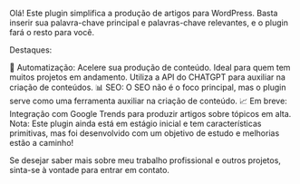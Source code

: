 Olá! Este plugin simplifica a produção de artigos para WordPress. Basta inserir sua palavra-chave principal e palavras-chave relevantes, e o plugin fará o resto para você.

Destaques:

🚀 Automatização: Acelere sua produção de conteúdo. Ideal para quem tem muitos projetos em andamento.
Utiliza a API do CHATGPT para auxiliar na criação de conteúdos.
📊 SEO: O SEO não é o foco principal, mas o plugin serve como uma ferramenta auxiliar na criação de conteúdo.
📈 Em breve: Integração com Google Trends para produzir artigos sobre tópicos em alta.
Nota: Este plugin ainda está em estágio inicial e tem características primitivas, mas foi desenvolvido com um objetivo de estudo e melhorias estão a caminho!

Se desejar saber mais sobre meu trabalho profissional e outros projetos, sinta-se à vontade para entrar em contato.


